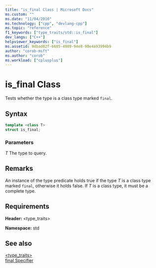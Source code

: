 ```yaml
---
title: "is_final Class | Microsoft Docs"
ms.custom: ""
ms.date: "11/04/2016"
ms.technology: ["cpp", "devlang-cpp"]
ms.topic: "reference"
f1_keywords: ["type_traits/std::is_final"]
dev_langs: ["C++"]
helpviewer_keywords: ["is_final"]
ms.assetid: 9dbad82f-6685-4909-94e8-98e4a93994b9
author: "corob-msft"
ms.author: "corob"
ms.workload: ["cplusplus"]
---
```

# is_final Class

Tests whether the type is a class type marked `final`.

## Syntax

```cpp
template <class T>
struct is_final;
```

### Parameters

*T*
 The type to query.

## Remarks

An instance of the type predicate holds true if the type *T* is a class type marked `final`, otherwise it holds false. If *T* is a class type, it must be a complete type.

## Requirements

**Header:** \<type_traits>

**Namespace:** std

## See also

[<type_traits>](../standard-library/type-traits.md)<br/>
[final Specifier](../cpp/final-specifier.md)<br/>

